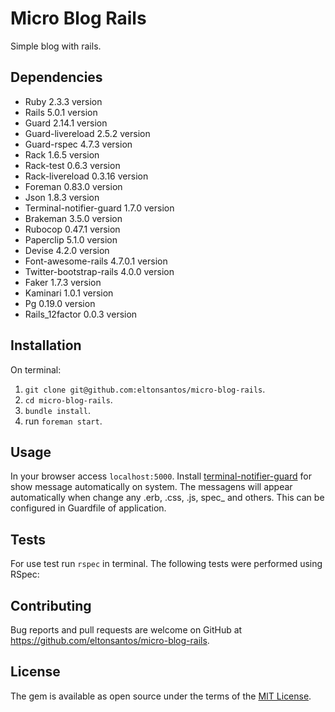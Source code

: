 # Micro Blog Rails

Simple blog with rails.

## Dependencies

- Ruby 2.3.3 version
- Rails 5.0.1 version
- Guard 2.14.1 version
- Guard-livereload 2.5.2 version
- Guard-rspec 4.7.3 version
- Rack 1.6.5 version
- Rack-test 0.6.3 version
- Rack-livereload 0.3.16 version
- Foreman 0.83.0 version
- Json 1.8.3 version
- Terminal-notifier-guard 1.7.0 version
- Brakeman 3.5.0 version
- Rubocop 0.47.1 version
- Paperclip 5.1.0 version
- Devise 4.2.0 version
- Font-awesome-rails 4.7.0.1 version
- Twitter-bootstrap-rails 4.0.0 version
- Faker 1.7.3 version
- Kaminari 1.0.1 version
- Pg 0.19.0 version
- Rails_12factor 0.0.3 version

## Installation

On terminal:

1. `git clone git@github.com:eltonsantos/micro-blog-rails`.
2. `cd micro-blog-rails`.
3. `bundle install`.
4. run `foreman start`.

## Usage

In your browser access `localhost:5000`.
Install [terminal-notifier-guard](https://github.com/Codaisseur/terminal-notifier-guard) for show message automatically on system. The messagens will appear automatically when change any .erb, .css, .js, spec_ and others. This can be configured in Guardfile of application.

## Tests

For use test run `rspec` in terminal.
The following tests were performed using RSpec:

## Contributing

Bug reports and pull requests are welcome on GitHub at https://github.com/eltonsantos/micro-blog-rails.

## License

The gem is available as open source under the terms of the [MIT License](http://opensource.org/licenses/MIT).

